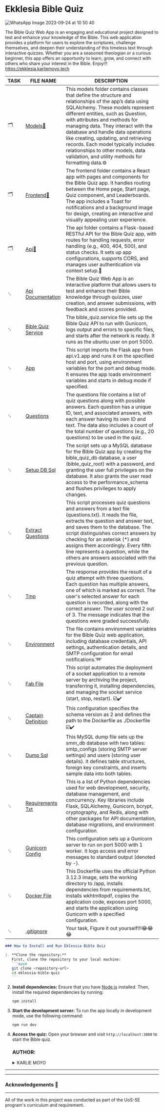 # Ekklesia Bible Quiz

![WhatsApp Image 2023-09-24 at 10 50 40](https://github.com/Karlie-crypto/ekklesia-bible-quiz/assets/110098940/2fcc195b-1905-44d9-bd65-fa28ab3721b4)

The Bible Quiz Web App is an engaging and educational project designed to test and enhance your knowledge of the Bible. This web application provides a platform for users to explore the scriptures, challenge themselves, and deepen their understanding of this timeless text through interactive quizzes. Whether you are a seasoned theologian or a curious beginner, this app offers an opportunity to learn, grow, and connect with others who share your interest in the Bible. Enjoy!!! https://ekklesia.karliemoyo.tech

| TASK | FILE NAME                                    | DESCRIPTION                                                                                                                                                                                                                                                                                                                                                                                                                                                          |
| ---- | -------------------------------------------- | -------------------------------------------------------------------------------------------------------------------------------------------------------------------------------------------------------------------------------------------------------------------------------------------------------------------------------------------------------------------------------------------------------------------------------------------------------------------- |
| 🗂️   | [Models📁](./models)                         | This models folder contains classes that define the structure and relationships of the app’s data using SQLAlchemy. These models represent different entities, such as Question, with attributes and methods for managing data. They interact with the database and handle data operations like creating, updating, and retrieving records. Each model typically includes relationships to other models, data validation, and utility methods for formatting data.⚙️ |
| 🗂️   | [Frontend📁](./frontend)                     | The frontend folder contains a React app with pages and components for the Bible Quiz app. It handles routing between the Home page, Start page, Quiz component, and Leaderboards. The app includes a Toast for notifications and a background image for design, creating an interactive and visually appealing user experience.                                                                                                                                     |
| 🗂️   | [Api📁](./api)                               | The api folder contains a Flask-based RESTful API for the Bible Quiz app, with routes for handling requests, error handling (e.g., 400, 404, 500), and status checks. It sets up app configurations, supports CORS, and manages user authentication via context setup.🔁                                                                                                                                                                                             |
| ␜    | [Api Documentation](./API_DOCUMENTATION.md)  | The Bible Quiz Web App is an interactive platform that allows users to test and enhance their Bible knowledge through quizzes, user creation, and answer submissions, with feedback and scores provided.                                                                                                                                                                                                                                                             |
| ␜    | [Bible Quiz Service](./bible_quiz.service)   | The bible_quiz.service file sets up the Bible Quiz API to run with Gunicorn, logs output and errors to specific files, and starts after the network is ready. It runs as the ubuntu user on port 5000.                                                                                                                                                                                                                                                               |
| ␜    | [App ](./app.py/)                            | This script imports the Flask app from api.v1.app and runs it on the specified host and port, using environment variables for the port and debug mode. It ensures the app loads environment variables and starts in debug mode if specified.                                                                                                                                                                                                                         |
| ␜    | [Questions](./questions/)                    | The questions file contains a list of quiz questions along with possible answers. Each question has a unique ID, text, and associated answers, with each answer having its own ID and text. The data also includes a count of the total number of questions (e.g., 20 questions) to be used in the quiz.                                                                                                                                                             |
| ␜    | [Setup DB Sql](./setup_db.sql/)              | The script sets up a MySQL database for the Bible Quiz app by creating the bible_quiz_db database, a user (bible_quiz_root) with a password, and granting the user full privileges on the database. It also grants the user read access to the performance_schema and flushes privileges to apply changes.                                                                                                                                                           |
| ␜    | [Extract Questions](./extract_questions.py/) | This script processes quiz questions and answers from a text file (questions.txt). It reads the file, extracts the question and answer text, and saves them to the database. The script distinguishes correct answers by checking for an asterisk (\*) and assigns them accordingly. Every fifth line represents a question, while the others are answers associated with the previous question.                                                                     |
| ␜    | [Tmp](./tmp/)                                | The response provides the result of a quiz attempt with three questions. Each question has multiple answers, one of which is marked as correct. The user's selected answer for each question is recorded, along with the correct answer. The user scored 2 out of 3. The message indicates that the questions were graded successfully.                                                                                                                              |
| ␜    | [Environment](./.env)                        | The file contains environment variables for the Bible Quiz web application, including database credentials, API settings, authentication details, and SMTP configuration for email notifications.➿                                                                                                                                                                                                                                                                  |
| ␜    | [Fab File](./fabfile.py/)                    | This script automates the deployment of a socket application to a remote server by archiving the project, transferring it, installing dependencies, and managing the socket service (start, stop, restart). ☑️✔️                                                                                                                                                                                                                                                     |
| ␜    | [Captain Definition](./captain-definition/)  | This configuration specifies the schema version as 2 and defines the path to the Dockerfile as ./Dockerfile ☑️✔️                                                                                                                                                                                                                                                                                                                                                     |
| ␜    | [Dump Sql](./dump.sql)                       | This MySQL dump file sets up the smm_db database with two tables: smtp_configs (storing SMTP server settings) and users (storing user details). It defines table structures, foreign key constraints, and inserts sample data into both tables.                                                                                                                                                                                                                      |
| ␜    | [Requirements Txt](./requirements.txt)       | This is a list of Python dependencies used for web development, security, database management, and concurrency. Key libraries include Flask, SQLAlchemy, Gunicorn, bcrypt, cryptography, and Redis, along with other packages for API documentation, database migrations, and environment configuration.                                                                                                                                                             |
| ␜    | [Gunicorn Config](./gunicorn.conf.py/)       | This configuration sets up a Gunicorn server to run on port 5000 with 1 worker. It logs access and error messages to standard output (denoted by -).                                                                                                                                                                                                                                                                                                                 |
| ␜    | [Docker File](./Dockerfile/)                 | This Dockerfile uses the official Python 3.12.3 image, sets the working directory to /app, installs dependencies from requirements.txt, installs wkhtmltopdf, copies the application code, exposes port 5000, and starts the application using Gunicorn with a specified configuration.                                                                                                                                                                              |
| ␜    | [.gitignore](./.gitignore)                   | Your task, Figure it out yourself!!!😂😂😂                                                                                                                                                                                                                                                                                                                                                                                                                           |

````markdown
### How to Install and Run Eklessia Bible Quiz

1. **Clone the repository:**
   First, clone the repository to your local machine:
   ```bash
   git clone <repository-url>
   cd eklessia-bible-quiz
   ```
````

2. **Install dependencies:**
   Ensure that you have [Node.js](https://nodejs.org/) installed. Then, install the required dependencies by running:

   ```bash
   npm install
   ```

3. **Start the development server:**
   To run the app locally in development mode, use the following command:

   ```bash
   npm run dev
   ```

4. **Access the quiz:**
   Open your browser and visit `http://localhost:3000` to start the Bible quiz.

   ### AUTHOR:

   <details>
       <summary>KARLIE MOYO</summary>
       <ul>
           <li>
               <a href="https://github.com/karlie-moyo">Github</a>
           </li>
           <li>
               <a href="https://www.linkedin.com/in/karlie-moyo/">Linked-In</a>
           </li>
           <li>
               <a href="https://karlieemoyo@gmail.com">e-mail</a>
           </li>
           <li>
               <a href="https://ekklesia.karliemoyo.tech">Eklessia Website</a>
           </li>   
       </ul>
   </details>

---

---

### Acknowledgements :pray:

---

All of the work in this project was conducted as part of the UoS-SE program's curriculum and requirement.
